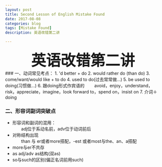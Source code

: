 ```yaml
---
layout: post
title: Second Lesson of English Mistake Found
date: 2017-08-08
categories: blog
tags: [Mistake Found]
description: 英语改错第二讲

---
```


<center>
<font size="7" ><b>英语改错第二讲</b></font>
</center>
### 一、动词常见考点：      
1. 'd better + do               
2. would rather do (than do)           
3. come/want/would like + to do       
4. used to do(过去常常做...)     
5. be used to doing(习惯做...)      
6. 跟doing形式作宾语的          
&emsp;&emsp;avoid，enjoy，understand，risk，appreciate，imagine，look forward to，spend on，insist on          
7. 介词＋doing     

### 二、形容词副词突破点   
- 形容词和副词的混用：         
&emsp;&emsp;adj位于系动名前，adv位于动词前后              
- 对称结构出现       
&emsp;&emsp;than 与 er或者more搭配，-est 或者most与the、an、a搭配      
- more与er不共存               
- as adj/adv as结构(双as)       
- so与such的区别(偏正名词前用such)      
